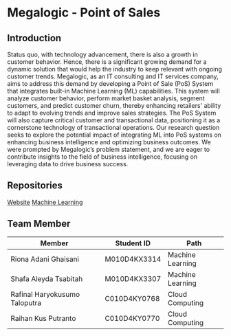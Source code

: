 # Megalogic - Point of Sales

## Introduction
Status quo, with technology advancement, there is also a growth in customer behavior. Hence, there is a significant growing demand for a dynamic solution that would help the industry to keep relevant with ongoing customer trends. Megalogic, as an IT consulting and IT services company, aims to address this demand by developing a Point of Sale (PoS) System that integrates built-in Machine Learning (ML) capabilities. This system will analyze customer behavior, perform market basket analysis, segment customers, and predict customer churn, thereby enhancing retailers' ability to adapt to evolving trends and improve sales strategies. The PoS System will also capture critical customer and transactional data, positioning it as a cornerstone technology of transactional operations. Our research question seeks to explore the potential impact of integrating ML into PoS systems on enhancing business intelligence and optimizing business outcomes. We were prompted by Megalogic’s problem statement, and we are eager to contribute insights to the field of business intelligence, focusing on leveraging data to drive business success.

## Repositories
[Website](https://github.com/Megalogic-Point-of-Sales-02/PoS-Website)
[Machine Learning](https://github.com/Megalogic-Point-of-Sales-02/PoS-ML)

## Team Member

| Member | Student ID | Path | 
| --- | --- | --- |
| Riona Adani Ghaisani | M010D4KX3314   | Machine Learning |    
| Shafa Aleyda Tsabitah | M010D4KX3307  |  Machine Learning  | 
| Rafinal Haryokusumo Taloputra | C010D4KY0768   |  Cloud Computing  |
| Raihan Kus Putranto | C010D4KY0770   | Cloud Computing |

